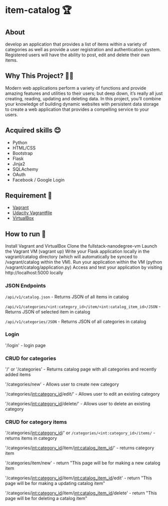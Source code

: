 

# item-catalog :trophy:
## About
develop an application that provides a list of items within a variety of categories as well as provide a user registration and authentication system. Registered users will have the ability to post, edit and delete their own items.

## Why This Project? :construction::triangular_flag_on_post:
Modern web applications perform a variety of functions and provide amazing features and utilities to their users; but deep down, it’s really all just creating, reading, updating and deleting data. In this project, you’ll combine your knowledge of building dynamic websites with persistent data storage to create a web application that provides a compelling service to your users.

## Acquired skills :blush:
- Python
- HTML/CSS
- Bootstrap
- Flask
- Jinja2
- SQLAchemy
- OAuth
- Facebook / Google Login

## Requirement :checkered_flag:
- [Vagrant](https://www.vagrantup.com/)
- [Udacity Vagrantfile](https://github.com/udacity/fullstack-nanodegree-vm)
- [VirtualBox](https://www.virtualbox.org/wiki/Downloads)

## How to run :dart:
Install Vagrant and VirtualBox
Clone the fullstack-nanodegree-vm
Launch the Vagrant VM (vagrant up)
Write your Flask application locally in the vagrant/catalog directory (which will automatically be synced to /vagrant/catalog within the VM).
Run your application within the VM (python /vagrant/catalog/application.py)
Access and test your application by visiting http://localhost:5000 locally

### JSON Endpoints

`/api/v1/catalog.json` - Returns JSON of all items in catalog

`/api/v1/categories/<int:category_id>/item/<int:catalog_item_id>/JSON` - Returns JSON of selected item in catalog

`/api/v1/categories/JSON` - Returns JSON of all categories in catalog

### Login

'/login' - login page


### CRUD for categories

'/' or '/categories' - Returns catalog page with all categories and recently added items

'/categories/new' - Allows user to create new category

'/categories/<int:category_id>/edit/' - Allows user to edit an existing category

'/categories/<int:category_id>/delete/' - Allows user to delete an existing category

### CRUD for category items

'/categories/<int:category_id>/' or `/categories/<int:category_id>/items/` - returns items in category

'/categories/<int:category_id>/item/<int:catalog_item_id>/' - returns category item

'/categories/item/new' - return "This page will be for making a new catalog item

'/categories/<int:category_id>/item/<int:catalog_item_id>/edit' - return "This page will be for making a updating catalog item"

'/categories/<int:category_id>/item/<int:catalog_item_id>/delete' - return "This page will be for deleting a catalog item"




